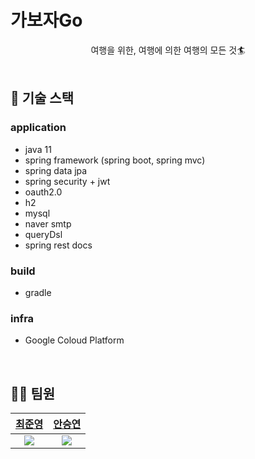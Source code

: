# 가보자Go

<div align="center">
여행을 위한, 여행에 의한 여행의 모든 것🏄 
</div>
<br>

  
## 🔨 기술 스택
### application
- java 11
- spring framework (spring boot, spring mvc)
- spring data jpa
- spring security + jwt
- oauth2.0
- h2
- mysql
- naver smtp
- queryDsl
- spring rest docs

### build
- gradle

### infra
- Google Coloud Platform

<br>

## 🧑‍💻 팀원
| [최준영](https://github.com/impati) | [안승연](https://github.com/xloyeon) |
| :-: | :-: |
| ![](https://github.com/impati.png?size=150) | ![](https://github.com/xloyeon.png?size=150) |

